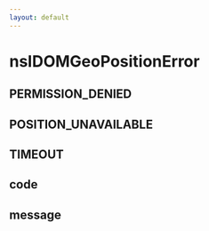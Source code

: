 ```yaml
---
layout: default
---
```


# nsIDOMGeoPositionError #

## PERMISSION_DENIED ##

## POSITION_UNAVAILABLE ##

## TIMEOUT ##

## code ##

## message ##
